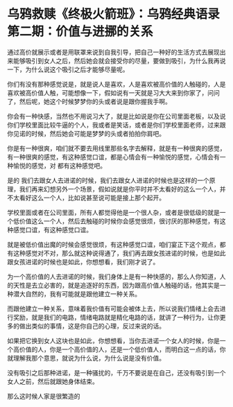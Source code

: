 # 乌鸦救赎《终极火箭班》：乌鸦经典语录 第二期：价值与进挪的关系

通过高价就展示或者是用联罩来说到自我引导，把自己一种好的生活方式去展现出来能够吸引到女人之后，然后她会就会接受你的尽量，要做到吸引，为什么我再说一下，为什么说这个吸引之后才能够尽量呢。

你们有没有那种感觉说是，就是说人是喜欢，人是喜欢被高价值的人触碰的，人是喜欢被高价值人触，可能想像一下，假如说有一天就是习大大来到你家了，问问了，然后呢，她这个时候梦梦你的头或者说是跟你握我手啊。

你会有一种快感，当然也不用说习大了，就是比如说是你在公司里面老板，以及说你们学校里面比较牛逼的个人，我或者是笑话，或者是你们学校里面老师，过来跟你见诺的时候，然后她会可能是梦梦的头或者拍拍你肩吧。

你是有一种很爽，咱们就不要去用线里那些名字去解释，就是有一种很爽的感觉，有一种很爽的感觉，有这种感觉口谊，都是心情会有一种愉悦的感觉，心情会有一种愉悦的感觉，对 都有这种感觉吧。

是的 我们去跟女人去进诺的时候，我们去跟女人进诺的时候也是这样的一个原理，我们再来幻想另外一个场景，假如说就是你平时并不太看好的这么一个人，并不太看好这么一个人，比如说甚至说可能是接上那个起开。

学校里面或者在公司里面，所有人都觉得他是一个很人杂，或者是很低级的就是一个低价值这么一个人，然后去触碰的时候你会感觉很烦，很讨厌的那种感觉，有这种感觉口谊，有这种感觉口谊。

就是被低价值出魔的时候会感觉很烦，有这种感觉口谊，咱们宴正下这个观点，都有这种感觉对不对，那么就这种说得通了，我们再去跟女孩进诺的时候，也是如此跟女孩进诺的时候也是如此，你想想看，我们刚才说了。

为一个高价值的人去进诺的时候，我们身体上是有一种快感的，那么人你知道，人的天性是去立必害的，就是追逐好的东西，因为跟高价值人触碰的话，他其实是一种潜大自然的，我有可能就是跟他建立一种关系。

而跟他建立一种关系，意味着我价值有可能会被体上去，所以说我们情绪上会去进行奖励，就是我们的电路，情绪电路就是精化电路的话，就讲了一种行为，让你更多的做出类似的事情，这是你自己的心理，反过来说的话。

如果把它换到女人这块也是如此，你想想看，当你去进诺一个女人的时候，你是一个高价值的人，你是一个高价值的人，还是一个低价值人，而明白这一点的话，你就理解我那个意思，就说为什么说，为什么说是没有价值。

没有吸引之后那种进诺，是一种骚扰的，千万不要说是在自己，还没有吸引到一个女人之前，然后就跟她身体结束。

那么这时候人家是很繁造的